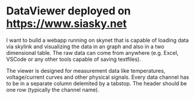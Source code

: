 # DataViewer deployed on https://www.siasky.net

I want to build a webapp running on skynet that is capable of loading data via skylink and visualizing the data in an graph and also in a two dimensional table. The raw data can come from anywhere (e.g. Excel, VSCode or any other tools capable of saving textfiles). 

The viewer is designed for measurement data like temperatures, voltage/current curves and other physical signals. Every data channel has to be in a separate column delemited by a tabstop. The header should be one row (typically the channel name).
